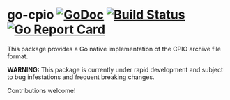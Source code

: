 # go-cpio [![GoDoc](https://godoc.org/github.com/cavaliercoder/go-cpio?status.svg)](https://godoc.org/github.com/cavaliercoder/go-cpio) [![Build Status](https://travis-ci.org/cavaliercoder/go-cpio.svg?branch=master)](https://travis-ci.org/cavaliercoder/go-cpio) [![Go Report Card](https://goreportcard.com/badge/github.com/cavaliercoder/go-cpio)](https://goreportcard.com/report/github.com/cavaliercoder/go-cpio)

This package provides a Go native implementation of the CPIO archive file
format.

__WARNING:__ This package is currently under rapid development and subject to
bug infestations and frequent breaking changes.

Contributions welcome!
